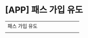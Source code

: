 # [APP] 패스 가입 유도

|  |  |  |  |  |  |  |  |  |
| --- | --- | --- | --- | --- | --- | --- | --- | --- |
| 패스 가입 유도 | | | | | | | | |
|  | | | | | | | | |